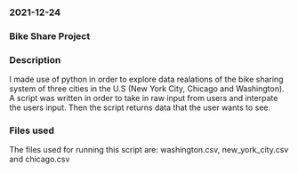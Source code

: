 

### 2021-12-24

### Bike Share Project

### Description
I made use of python in order to explore data realations of the bike sharing system of three cities in the U.S (New York City, Chicago and Washington). A script was written in order to take in raw input from users and interpate the users input. Then the script returns data that the user wants to see. 

### Files used
The files used for running this script are:
washington.csv,
new_york_city.csv and
chicago.csv
